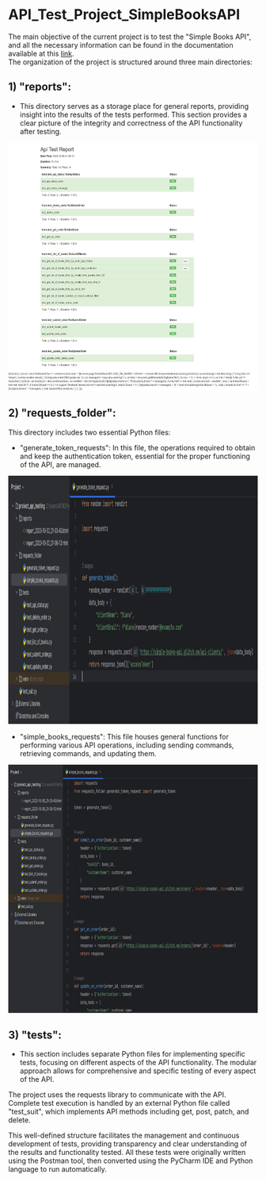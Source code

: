 # API_Test_Project_SimpleBooksAPI

The main objective of the current project is to test the "Simple Books API", and all the necessary information can be found in the documentation available 
at this [link](https://github.com/rescenic/postman-course/blob/main/simple-books-api.md). <br> The organization of the project is structured around three main directories:

## 1) "reports":
* This directory serves as a storage place for general reports, providing insight into the results of the tests performed. This section provides a clear picture of the integrity and correctness of the API functionality after testing.

<img src="imagini-pycharm/Api-Test-Report.png" width="900" height="500">

## 2) "requests_folder":
This directory includes two essential Python files:
* "generate_token_requests": In this file, the operations required to obtain and keep the authentication token, essential for the proper functioning of the API, are managed.

<img src="imagini-pycharm/generate_token_requests.PNG" width="900" height="500">

* "simple_books_requests": This file houses general functions for performing various API operations, including sending commands, retrieving commands, and updating them.

<img src="imagini-pycharm/simple_books_requests.PNG" width="900" height="500">
  
## 3) "tests":
* This section includes separate Python files for implementing specific tests, focusing on different aspects of the API functionality. The modular approach allows for comprehensive and specific testing of every aspect of the API.

The project uses the requests library to communicate with the API. Complete test execution is handled by an external Python file called "test_suit", which implements API methods including get, post, patch, and delete.

This well-defined structure facilitates the management and continuous development of tests, providing transparency and clear understanding of the results and functionality tested. All these tests were originally written using the Postman tool, then converted using the PyCharm IDE and Python language to run automatically.
  

